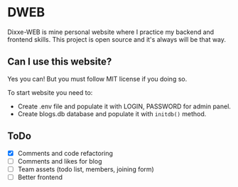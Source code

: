 # DWEB
Dixxe-WEB is mine personal website where I practice my backend and frontend skills.
This project is open source and it's always will be that way.

## Can I use this website?
Yes you can! But you must follow MIT license if you doing so. 

To start website you need to:
- Create .env file and populate it with LOGIN, PASSWORD for admin panel.
- Create blogs.db database and populate it with `initdb()` method.

## ToDo
- [x] Comments and code refactoring
- [ ] Comments and likes for blog 
- [ ] Team assets (todo list, members, joining form)
- [ ] Better frontend
